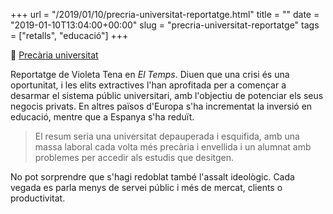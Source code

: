 +++
url = "/2019/01/10/precria-universitat-reportatge.html"
title = ""
date = "2019-01-10T13:04:00+00:00"
slug = "precria-universitat-reportatge"
tags = ["retalls", "educació"]
+++

📎 [Precària universitat](https://www.eltemps.cat/article/5841/precaria-universitat)

Reportatge de Violeta Tena en *El Temps*. Diuen que una crisi és una oportunitat, i les elits extractives l'han aprofitada per a començar a desarmar el sistema públic universitari, amb l'objectiu de potenciar els seus negocis privats. En altres països d'Europa s'ha incrementat la inversió en educació, mentre que a Espanya s'ha reduït.

> El resum seria una universitat depauperada i esquifida, amb una massa laboral cada volta més precària i envellida i un alumnat amb problemes per accedir als estudis que desitgen.

No pot sorprendre que s'hagi redoblat també l'assalt ideològic. Cada vegada es parla menys de servei públic i més de mercat, clients o productivitat.

